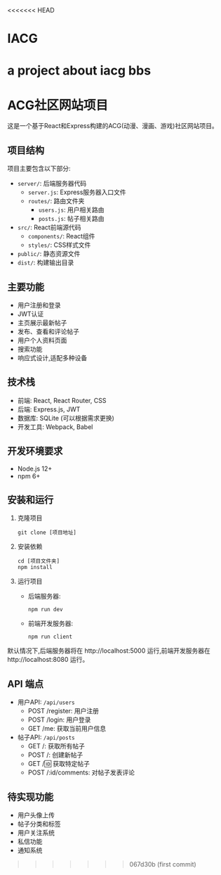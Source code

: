 <<<<<<< HEAD
# IACG
a project about iacg bbs
=======
# ACG社区网站项目

这是一个基于React和Express构建的ACG(动漫、漫画、游戏)社区网站项目。

## 项目结构

项目主要包含以下部分:

- `server/`: 后端服务器代码
  - `server.js`: Express服务器入口文件
  - `routes/`: 路由文件夹
    - `users.js`: 用户相关路由
    - `posts.js`: 帖子相关路由
- `src/`: React前端源代码
  - `components/`: React组件
  - `styles/`: CSS样式文件
- `public/`: 静态资源文件
- `dist/`: 构建输出目录

## 主要功能

- 用户注册和登录
- JWT认证
- 主页展示最新帖子
- 发布、查看和评论帖子
- 用户个人资料页面
- 搜索功能
- 响应式设计,适配多种设备

## 技术栈

- 前端: React, React Router, CSS
- 后端: Express.js, JWT
- 数据库: SQLite (可以根据需求更换)
- 开发工具: Webpack, Babel

## 开发环境要求

- Node.js 12+
- npm 6+

## 安装和运行

1. 克隆项目
   ```
   git clone [项目地址]
   ```

2. 安装依赖
   ```
   cd [项目文件夹]
   npm install
   ```

3. 运行项目
   - 后端服务器:
     ```
     npm run dev
     ```
   - 前端开发服务器:
     ```
     npm run client
     ```

默认情况下,后端服务器将在 http://localhost:5000 运行,前端开发服务器在 http://localhost:8080 运行。

## API 端点

- 用户API: `/api/users`
  - POST /register: 用户注册
  - POST /login: 用户登录
  - GET /me: 获取当前用户信息
- 帖子API: `/api/posts`
  - GET /: 获取所有帖子
  - POST /: 创建新帖子
  - GET /:id: 获取特定帖子
  - POST /:id/comments: 对帖子发表评论

## 待实现功能

- 用户头像上传
- 帖子分类和标签
- 用户关注系统
- 私信功能
- 通知系统


>>>>>>> 067d30b (first commit)
